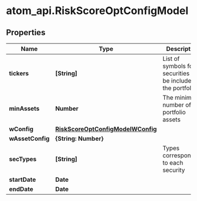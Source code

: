 # atom_api.RiskScoreOptConfigModel

## Properties
Name | Type | Description | Notes
------------ | ------------- | ------------- | -------------
**tickers** | **[String]** | List of symbols for securities to be included in the portfolio | 
**minAssets** | **Number** | The minimum number of portfolio assets | 
**wConfig** | [**RiskScoreOptConfigModelWConfig**](RiskScoreOptConfigModelWConfig.md) |  | 
**wAssetConfig** | **{String: Number}** |  | [optional] 
**secTypes** | **[String]** | Types corresponding to each security | 
**startDate** | **Date** |  | 
**endDate** | **Date** |  | 


